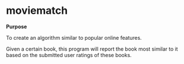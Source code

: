 # moviematch

**Purpose**

To create an algorithm similar to popular online features. 

Given a certain book, this program will report the book most similar to it based on the submitted user ratings of these books.